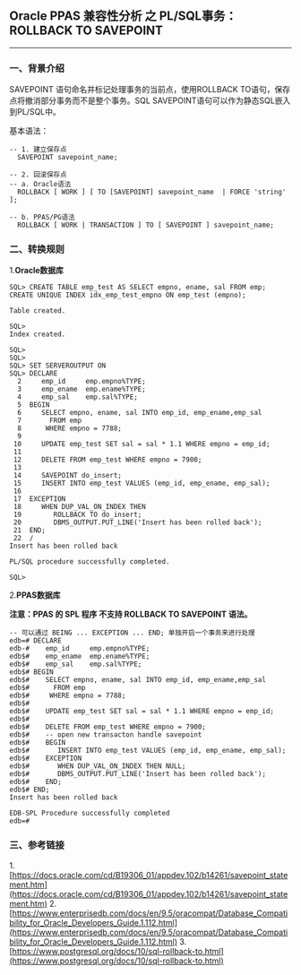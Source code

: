 ## Oracle PPAS 兼容性分析 之 PL/SQL事务：ROLLBACK TO SAVEPOINT
---

### 一、背景介绍
SAVEPOINT 语句命名并标记处理事务的当前点，使用ROLLBACK TO语句，保存点将撤消部分事务而不是整个事务。SQL SAVEPOINT语句可以作为静态SQL嵌入到PL/SQL中。

基本语法：
```
-- 1. 建立保存点
  SAVEPOINT savepoint_name;

-- 2. 回滚保存点
-- a. Oracle语法
  ROLLBACK [ WORK ] [ TO [SAVEPOINT] savepoint_name  | FORCE 'string' ];

-- b. PPAS/PG语法
  ROLLBACK [ WORK | TRANSACTION ] TO [ SAVEPOINT ] savepoint_name;
```

### 二、转换规则
1.**Oracle数据库**
```
SQL> CREATE TABLE emp_test AS SELECT empno, ename, sal FROM emp;
CREATE UNIQUE INDEX idx_emp_test_empno ON emp_test (empno);

Table created.

SQL> 
Index created.

SQL> 
SQL> 
SQL> SET SERVEROUTPUT ON
SQL> DECLARE
  2     emp_id     emp.empno%TYPE;
  3     emp_ename  emp.ename%TYPE;
  4     emp_sal    emp.sal%TYPE;
  5  BEGIN
  6     SELECT empno, ename, sal INTO emp_id, emp_ename,emp_sal 
  7       FROM emp 
  8      WHERE empno = 7788;
  9  
 10     UPDATE emp_test SET sal = sal * 1.1 WHERE empno = emp_id;
 11  
 12     DELETE FROM emp_test WHERE empno = 7900;
 13  
 14     SAVEPOINT do_insert;
 15     INSERT INTO emp_test VALUES (emp_id, emp_ename, emp_sal);
 16  
 17  EXCEPTION
 18     WHEN DUP_VAL_ON_INDEX THEN
 19        ROLLBACK TO do_insert;
 20        DBMS_OUTPUT.PUT_LINE('Insert has been rolled back');
 21  END;
 22  /
Insert has been rolled back

PL/SQL procedure successfully completed.

SQL> 
```

2.**PPAS数据库**

**注意：PPAS 的 SPL 程序 不支持 ROLLBACK TO SAVEPOINT 语法。**
```
-- 可以通过 BEING ... EXCEPTION ... END; 单独开启一个事务来进行处理 
edb=# DECLARE
edb-#    emp_id     emp.empno%TYPE;
edb$#    emp_ename  emp.ename%TYPE;
edb$#    emp_sal    emp.sal%TYPE;
edb$# BEGIN
edb$#    SELECT empno, ename, sal INTO emp_id, emp_ename,emp_sal 
edb$#      FROM emp 
edb$#     WHERE empno = 7788;
edb$# 
edb$#    UPDATE emp_test SET sal = sal * 1.1 WHERE empno = emp_id;
edb$# 
edb$#    DELETE FROM emp_test WHERE empno = 7900;
edb$#    -- open new transacton handle savepoint 
edb$#    BEGIN 
edb$#       INSERT INTO emp_test VALUES (emp_id, emp_ename, emp_sal);
edb$#    EXCEPTION
edb$#       WHEN DUP_VAL_ON_INDEX THEN NULL;
edb$#       DBMS_OUTPUT.PUT_LINE('Insert has been rolled back');
edb$#    END;
edb$# END;
Insert has been rolled back

EDB-SPL Procedure successfully completed
edb=# 
```

### 三、参考链接
1.[https://docs.oracle.com/cd/B19306_01/appdev.102/b14261/savepoint_statement.htm](https://docs.oracle.com/cd/B19306_01/appdev.102/b14261/savepoint_statement.htm)
2.[https://www.enterprisedb.com/docs/en/9.5/oracompat/Database_Compatibility_for_Oracle_Developers_Guide.1.112.html](https://www.enterprisedb.com/docs/en/9.5/oracompat/Database_Compatibility_for_Oracle_Developers_Guide.1.112.html)
3.[https://www.postgresql.org/docs/10/sql-rollback-to.html](https://www.postgresql.org/docs/10/sql-rollback-to.html)

